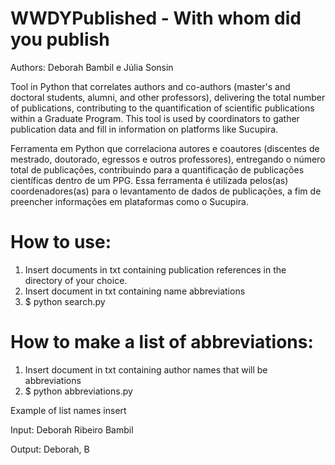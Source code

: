 # WWDYPublished - With whom did you publish
Authors: Deborah Bambil e Júlia Sonsin

Tool in Python that correlates authors and co-authors (master's and doctoral students, alumni, and other professors), delivering the total number of publications, contributing to the quantification of scientific publications within a Graduate Program. This tool is used by coordinators to gather publication data and fill in information on platforms like Sucupira.

Ferramenta em Python que correlaciona autores e coautores (discentes de mestrado, doutorado, egressos e outros professores), entregando o número total de publicações, contribuindo para a quantificação de publicações científicas dentro de um PPG. Essa ferramenta é utilizada pelos(as) coordenadores(as) para o levantamento de dados de publicações, a fim de preencher informações em plataformas como o Sucupira.


# How to use:
1. Insert documents in txt containing publication references in the directory of your choice.
2. Insert document in txt containing name abbreviations
3. $ python search.py

# How to make a list of abbreviations:
1. Insert document in txt containing author names that will be abbreviations
2. $ python abbreviations.py
   
Example of list names insert

Input: Deborah Ribeiro Bambil

Output: Deborah, B



